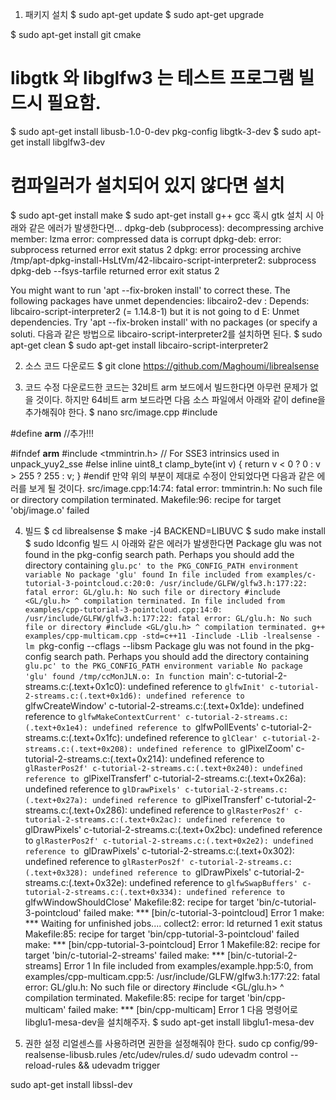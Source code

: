 1. 패키지 설치
$ sudo apt-get update
$ sudo apt-get upgrade

$ sudo apt-get install git cmake

# libgtk 와 libglfw3 는 테스트 프로그램 빌드시 필요함.
$ sudo apt-get install libusb-1.0-0-dev pkg-config libgtk-3-dev
$ sudo apt-get install libglfw3-dev

# 컴파일러가 설치되어 있지 않다면 설치
$ sudo apt-get install make
$ sudo apt-get install g++ gcc
혹시 gtk 설치 시 아래와 같은 에러가 발생한다면...
dpkg-deb (subprocess): decompressing archive member: lzma error: compressed data is corrupt
dpkg-deb: error: subprocess <decompress> returned error exit status 2
dpkg: error processing archive /tmp/apt-dpkg-install-HsLtVm/42-libcairo-script-interpreter2:
 subprocess dpkg-deb --fsys-tarfile returned error exit status 2

 You might want to run 'apt --fix-broken install' to correct these.
 The following packages have unmet dependencies:
  libcairo2-dev : Depends: libcairo-script-interpreter2 (= 1.14.8-1) but it is not going to d
 E: Unmet dependencies. Try 'apt --fix-broken install' with no packages (or specify a soluti.
다음과 같은 방법으로  libcairo-script-interpreter2를 설치하면 된다.
$ sudo apt-get clean
$ sudo apt-get install libcairo-script-interpreter2


2. 소스 코드 다운로드
$ git clone https://github.com/Maghoumi/librealsense


3. 코드 수정
다운로드한 코드는 32비트 arm 보드에서 빌드한다면 아무런 문제가 없을 것이다.
하지만 64비트 arm 보드라면 다음 소스 파일에서 아래와 같이 define을 추가해줘야 한다.
$ nano src/image.cpp
#include <algorithm>

#define __arm__ //추가!!!

#ifndef __arm__
    #include <tmmintrin.h> // For SSE3 intrinsics used in unpack_yuy2_sse
#else
    inline uint8_t clamp_byte(int v) { return v < 0 ? 0 : v > 255 ? 255 : v; }
#endif
만약 위의 부분이 제대로 수정이 안되었다면
다음과 같은 에러를 보게 될 것이다.
src/image.cpp:14:74: fatal error: tmmintrin.h: No such file or directory
compilation terminated.
Makefile:96: recipe for target 'obj/image.o' failed


4. 빌드
$ cd librealsense
$ make -j4 BACKEND=LIBUVC
$ sudo make install
$ sudo ldconfig
빌드 시 아래와 같은 에러가 발생한다면
Package glu was not found in the pkg-config search path.
Perhaps you should add the directory containing `glu.pc'
to the PKG_CONFIG_PATH environment variable
No package 'glu' found
In file included from examples/c-tutorial-3-pointcloud.c:20:0:
/usr/include/GLFW/glfw3.h:177:22: fatal error: GL/glu.h: No such file or directory
   #include <GL/glu.h>
                      ^
compilation terminated.
In file included from examples/cpp-tutorial-3-pointcloud.cpp:14:0:
/usr/include/GLFW/glfw3.h:177:22: fatal error: GL/glu.h: No such file or directory
   #include <GL/glu.h>
                      ^
compilation terminated.
g++ examples/cpp-multicam.cpp -std=c++11 -Iinclude -Llib -lrealsense -lm `pkg-config --cflags --libsm
Package glu was not found in the pkg-config search path.
Perhaps you should add the directory containing `glu.pc'
to the PKG_CONFIG_PATH environment variable
No package 'glu' found
/tmp/ccMonJLN.o: In function `main':
c-tutorial-2-streams.c:(.text+0x1c0): undefined reference to `glfwInit'
c-tutorial-2-streams.c:(.text+0x1d6): undefined reference to `glfwCreateWindow'
c-tutorial-2-streams.c:(.text+0x1de): undefined reference to `glfwMakeContextCurrent'
c-tutorial-2-streams.c:(.text+0x1e4): undefined reference to `glfwPollEvents'
c-tutorial-2-streams.c:(.text+0x1fc): undefined reference to `glClear'
c-tutorial-2-streams.c:(.text+0x208): undefined reference to `glPixelZoom'
c-tutorial-2-streams.c:(.text+0x214): undefined reference to `glRasterPos2f'
c-tutorial-2-streams.c:(.text+0x240): undefined reference to `glPixelTransferf'
c-tutorial-2-streams.c:(.text+0x26a): undefined reference to `glDrawPixels'
c-tutorial-2-streams.c:(.text+0x27a): undefined reference to `glPixelTransferf'
c-tutorial-2-streams.c:(.text+0x286): undefined reference to `glRasterPos2f'
c-tutorial-2-streams.c:(.text+0x2ac): undefined reference to `glDrawPixels'
c-tutorial-2-streams.c:(.text+0x2bc): undefined reference to `glRasterPos2f'
c-tutorial-2-streams.c:(.text+0x2e2): undefined reference to `glDrawPixels'
c-tutorial-2-streams.c:(.text+0x302): undefined reference to `glRasterPos2f'
c-tutorial-2-streams.c:(.text+0x328): undefined reference to `glDrawPixels'
c-tutorial-2-streams.c:(.text+0x32e): undefined reference to `glfwSwapBuffers'
c-tutorial-2-streams.c:(.text+0x334): undefined reference to `glfwWindowShouldClose'
Makefile:82: recipe for target 'bin/c-tutorial-3-pointcloud' failed
make: *** [bin/c-tutorial-3-pointcloud] Error 1
make: *** Waiting for unfinished jobs....
collect2: error: ld returned 1 exit status
Makefile:85: recipe for target 'bin/cpp-tutorial-3-pointcloud' failed
make: *** [bin/cpp-tutorial-3-pointcloud] Error 1
Makefile:82: recipe for target 'bin/c-tutorial-2-streams' failed
make: *** [bin/c-tutorial-2-streams] Error 1
In file included from examples/example.hpp:5:0,
                 from examples/cpp-multicam.cpp:5:
/usr/include/GLFW/glfw3.h:177:22: fatal error: GL/glu.h: No such file or directory
   #include <GL/glu.h>
                      ^
compilation terminated.
Makefile:85: recipe for target 'bin/cpp-multicam' failed
make: *** [bin/cpp-multicam] Error 1
다음 명령어로 libglu1-mesa-dev을 설치해주자.
$ sudo apt-get install libglu1-mesa-dev

5. 권한 설정
리얼센스를 사용하려면 권한을 설정해줘야 한다.
sudo cp config/99-realsense-libusb.rules /etc/udev/rules.d/
sudo udevadm control --reload-rules && udevadm trigger

sudo apt-get install libssl-dev

